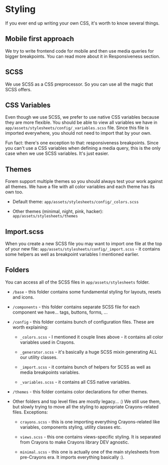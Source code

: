 # Styling

If you ever end up writing your own CSS, it's worth to know several things.

## Mobile first approach

We try to write frontend code for mobile and then use media queries for bigger
breakpoints. You can read more about it in Responsiveness section.

## SCSS

We use SCSS as a CSS preprocessor. So you can use all the magic that SCSS
offers.

## CSS Variables

Even though we use SCSS, we prefer to use native CSS variables because they are
more flexible. You should be able to view all variables we have in
`app/assets/stylesheets/config/_variables.scss` file. Since this file is
imported everywhere, you should not need to import that by your own.

Fun fact: there's one exception to that: responsiveness breakpoints. Since you
can't use a CSS variables when defining a media query, this is the only case
when we use SCSS variables. It's just easier.

## Themes

Forem support multiple themes so you should always test your work against all
themes. We have a file with all color variables and each theme has its own too.

- Default theme: `app/assets/stylesheets/config/_colors.scss`

- Other themes (minimal, night, pink, hacker): `app/assets/stylesheets/themes`

## Import.scss

When you create a new SCSS file you may want to import one file at the top of
your new file: `app/assets/stylesheets/config/_import.scss` - it contains some
helpers as well as breakpoint variables I mentioned earlier.

## Folders

You can access all of the SCSS files in `app/assets/stylesheets` folder.

- `/base` - this folder contains some fundamental styling for layouts, resets
  and icons.

- `/components` - this folder contains separate SCSS file for each component we
  have... tags, buttons, forms, ...

- `/config` - this folder contains bunch of configuration files. These are worth
  explaining:

  - `_colors.scss` - I mentioned it couple lines above - it contains all color
    variables used in Crayons.

  - `_generator.scss` - it's basically a huge SCSS mixin generating ALL our
    utility classes.

  - `_import.scss` - it contains bunch of helpers for SCSS as well as media
    breakpoints variables.

  - `_variables.scss` - it contains all CSS native variables.

- `/themes` - this folder contains color declarations for other themes.

- Other folders and top level files are mostly legacy... :) We still use them,
  but slowly trying to move all the styling to appropriate Crayons-related
  files. Exceptions:

  - `crayons.scss` - this is one importing everything Crayons-related like
    variables, components styling, utility classes etc.

  - `views.scss` - this one contains views-specific styling. It is separated
    from Crayons to make Crayons library DEV agnostic.

  - `minimal.scss` - this one is actually one of the main stylesheets from
    pre-Crayons era. It imports everything basically :).
